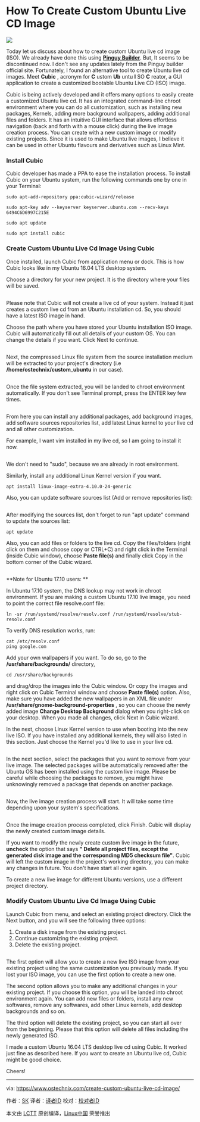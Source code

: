 How To Create Custom Ubuntu Live CD Image
======
![](https://www.ostechnix.com/wp-content/uploads/2017/10/Cubic-720x340.png)

Today let us discuss about how to create custom Ubuntu live cd image (ISO). We already have done this using [**Pinguy Builder**][1]. But, It seems to be discontinued now. I don't see any updates lately from the Pinguy builder official site. Fortunately, I found an alternative tool to create Ubuntu live cd images. Meet **Cubic** , acronym for **C** ustom **Ub** untu **I** SO **C** reator, a GUI application to create a customized bootable Ubuntu Live CD (ISO) image.

Cubic is being actively developed and it offers many options to easily create a customized Ubuntu live cd. It has an integrated command-line chroot environment where you can do all customization, such as installing new packages, Kernels, adding more background wallpapers, adding additional files and folders. It has an intuitive GUI interface that allows effortless navigation (back and forth with a mouse click) during the live image creation process. You can create with a new custom image or modify existing projects. Since it is used to make Ubuntu live images, I believe it can be used in other Ubuntu flavours and derivatives such as Linux Mint.

### Install Cubic

Cubic developer has made a PPA to ease the installation process. To install Cubic on your Ubuntu system, run the following commands one by one in your Terminal:
```
sudo apt-add-repository ppa:cubic-wizard/release
```
```
sudo apt-key adv --keyserver keyserver.ubuntu.com --recv-keys 6494C6D6997C215E
```
```
sudo apt update
```
```
sudo apt install cubic
```

### Create Custom Ubuntu Live Cd Image Using Cubic

Once installed, launch Cubic from application menu or dock. This is how Cubic looks like in my Ubuntu 16.04 LTS desktop system.

Choose a directory for your new project. It is the directory where your files will be saved.

[![][2]][3]

Please note that Cubic will not create a live cd of your system. Instead it just creates a custom live cd from an Ubuntu installation cd. So, you should have a latest ISO image in hand.

Choose the path where you have stored your Ubuntu installation ISO image. Cubic will automatically fill out all details of your custom OS. You can change the details if you want. Click Next to continue.

[![][2]][4]

Next, the compressed Linux file system from the source installation medium will be extracted to your project's directory (i.e **/home/ostechnix/custom_ubuntu** in our case).

[![][2]][5]

Once the file system extracted, you will be landed to chroot environment automatically. If you don't see Terminal prompt, press the ENTER key few times.

[![][2]][6]

From here you can install any additional packages, add background images, add software sources repositories list, add latest Linux kernel to your live cd and all other customization.

For example, I want vim installed in my live cd, so I am going to install it now.

[![][2]][7]

We don't need to "sudo", because we are already in root environment.

Similarly, install any additional Linux Kernel version if you want.
```
apt install linux-image-extra-4.10.0-24-generic
```

Also, you can update software sources list (Add or remove repositories list):

[![][2]][8]

After modifying the sources list, don't forget to run "apt update" command to update the sources list:
```
apt update
```

Also, you can add files or folders to the live cd. Copy the files/folders (right click on them and choose copy or CTRL+C) and right click in the Terminal (inside Cubic window), choose **Paste file(s)** and finally click Copy in the bottom corner of the Cubic wizard.

[![][2]][9]

**Note for Ubuntu 17.10 users: **

In Ubuntu 17.10 system, the DNS lookup may not work in chroot environment. If you are making a custom Ubuntu 17.10 live image, you need to point the correct file resolve.conf file:
```
ln -sr /run/systemd/resolve/resolv.conf /run/systemd/resolve/stub-resolv.conf

```

To verify DNS resolution works, run:
```
cat /etc/resolv.conf
ping google.com
```

Add your own wallpapers if you want. To do so, go to the **/usr/share/backgrounds/** directory,
```
cd /usr/share/backgrounds
```

and drag/drop the images into the Cubic window. Or copy the images and right click on Cubic Terminal window and choose **Paste file(s)** option. Also, make sure you have added the new wallpapers in an XML file under **/usr/share/gnome-background-properties** , so you can choose the newly added image **Change Desktop Background** dialog when you right-click on your desktop. When you made all changes, click Next in Cubic wizard.

In the next, choose Linux Kernel version to use when booting into the new live ISO. If you have installed any additional kernels, they will also listed in this section. Just choose the Kernel you'd like to use in your live cd.

[![][2]][10]

In the next section, select the packages that you want to remove from your live image. The selected packages will be automatically removed after the Ubuntu OS has been installed using the custom live image. Please be careful while choosing the packages to remove, you might have unknowingly removed a package that depends on another package.

[![][2]][11]

Now, the live image creation process will start. It will take some time depending upon your system's specifications.

[![][2]][12]

Once the image creation process completed, click Finish. Cubic will display the newly created custom image details.

If you want to modify the newly create custom live image in the future, **uncheck** the option that says **" Delete all project files, except the generated disk image and the corresponding MD5 checksum file"**. Cubic will left the custom image in the project's working directory, you can make any changes in future. You don't have start all over again.

To create a new live image for different Ubuntu versions, use a different project directory.

### Modify Custom Ubuntu Live Cd Image Using Cubic

Launch Cubic from menu, and select an existing project directory. Click the Next button, and you will see the following three options:

  1. Create a disk image from the existing project.
  2. Continue customizing the existing project.
  3. Delete the existing project.



[![][2]][13]

The first option will allow you to create a new live ISO image from your existing project using the same customization you previously made. If you lost your ISO image, you can use the first option to create a new one.

The second option allows you to make any additional changes in your existing project. If you choose this option, you will be landed into chroot environment again. You can add new files or folders, install any new softwares, remove any softwares, add other Linux kernels, add desktop backgrounds and so on.

The third option will delete the existing project, so you can start all over from the beginning. Please that this option will delete all files including the newly generated ISO.

I made a custom Ubuntu 16.04 LTS desktop live cd using Cubic. It worked just fine as described here. If you want to create an Ubuntu live cd, Cubic might be good choice.

Cheers!



--------------------------------------------------------------------------------

via: https://www.ostechnix.com/create-custom-ubuntu-live-cd-image/

作者：[SK][a]
译者：[译者ID](https://github.com/译者ID)
校对：[校对者ID](https://github.com/校对者ID)

本文由 [LCTT](https://github.com/LCTT/TranslateProject) 原创编译，[Linux中国](https://linux.cn/) 荣誉推出

[a]:https://www.ostechnix.com/author/sk/
[1]:https://www.ostechnix.com/pinguy-builder-build-custom-ubuntu-os/
[2]:data:image/gif;base64,R0lGODlhAQABAIAAAAAAAP///yH5BAEAAAAALAAAAAABAAEAAAIBRAA7
[3]:http://www.ostechnix.com/wp-content/uploads/2017/10/Cubic-1.png ()
[4]:http://www.ostechnix.com/wp-content/uploads/2017/10/Cubic-2.png ()
[5]:http://www.ostechnix.com/wp-content/uploads/2017/10/Cubic-3.png ()
[6]:http://www.ostechnix.com/wp-content/uploads/2017/10/Cubic-4.png ()
[7]:http://www.ostechnix.com/wp-content/uploads/2017/10/Cubic-6.png ()
[8]:http://www.ostechnix.com/wp-content/uploads/2017/10/Cubic-5.png ()
[9]:http://www.ostechnix.com/wp-content/uploads/2017/10/Cubic-7.png ()
[10]:http://www.ostechnix.com/wp-content/uploads/2017/10/Cubic-8.png ()
[11]:http://www.ostechnix.com/wp-content/uploads/2017/10/Cubic-10-1.png ()
[12]:http://www.ostechnix.com/wp-content/uploads/2017/10/Cubic-12-1.png ()
[13]:http://www.ostechnix.com/wp-content/uploads/2017/10/Cubic-13.png ()
